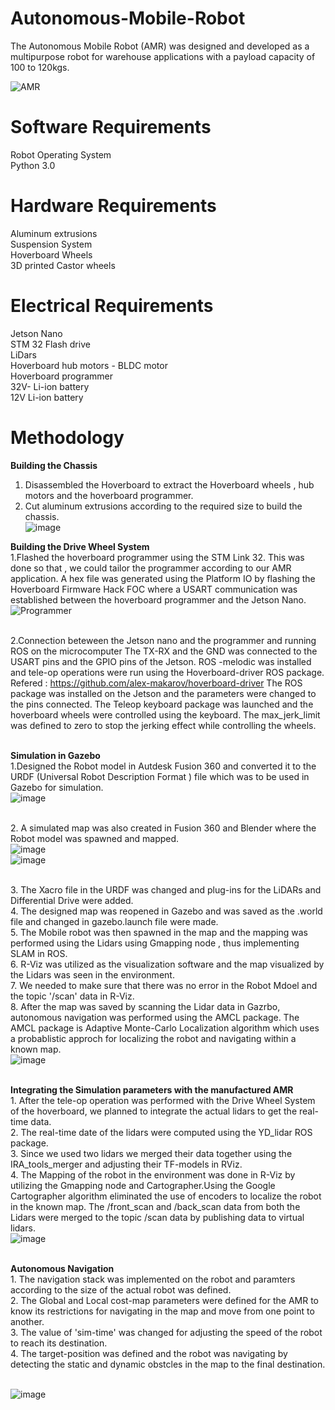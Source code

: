 # Autonomous-Mobile-Robot
The Autonomous Mobile Robot (AMR) was designed and developed as a multipurpose robot for warehouse applications with a payload capacity of 100 to 120kgs.


![AMR](https://user-images.githubusercontent.com/9202531/217922332-2037ee0f-a8ad-46fb-b295-517001a14436.png)


# Software Requirements
Robot Operating System
<br> Python 3.0

# Hardware Requirements 
Aluminum extrusions 
<br> Suspension System
<br> Hoverboard Wheels 
<br> 3D printed Castor wheels

# Electrical Requirements
Jetson Nano
<br> STM 32 Flash drive
<br> LiDars
<br> Hoverboard hub motors - BLDC motor
<br> Hoverboard programmer
<br> 32V- Li-ion battery
<br> 12V Li-ion battery


# Methodology
  <b> Building the Chassis </b>
1. Disassembled the Hoverboard to extract the Hoverboard wheels , hub motors and the hoverboard programmer.
2. Cut aluminum extrusions according to the required size to build the chassis.
<br> ![image](https://user-images.githubusercontent.com/9202531/217937371-fb2738ce-dc58-4fe0-b3d1-f3ccf253733b.png)

  <b>Building the Drive Wheel System </b>
 <br> 1.Flashed the hoverboard programmer using the STM Link 32.
    This was done so that , we could tailor the programmer according to our AMR application.
    A hex file was generated using the Platform IO by flashing the Hoverboard Firmware Hack FOC where a USART communication was established between the hoverboard         programmer and the Jetson Nano.
    ![Programmer](https://user-images.githubusercontent.com/9202531/217925351-5c5310a1-10e2-46dd-bf68-82f517d15d3b.png)
    
 <br> 2.Connection beteween the Jetson nano and the programmer and running ROS on the microcomputer
     The TX-RX and the GND was connected to the USART pins and the GPIO pins of the Jetson. ROS -melodic was installed and tele-op operations were run using the Hoverboard-driver ROS package.
     Refered : https://github.com/alex-makarov/hoverboard-driver
     The ROS package was installed on the Jetson and the parameters were changed to the pins connected.
     The Teleop keyboard package was launched and the hoverboard wheels were controlled using the keyboard. The max_jerk_limit was defined to zero to stop the jerking effect while controlling the wheels.
     
 <br> <b> Simulation in Gazebo </b>
  <br> 1.Designed the Robot model in Autdesk Fusion 360 and converted it to the URDF (Universal Robot Description Format ) file which was to be used in Gazebo for simulation.
  <br> ![image](https://user-images.githubusercontent.com/9202531/217938062-2f36036d-86cf-4129-803a-0b269e3c3fe0.png)

  <br> 2. A simulated map was also created in Fusion 360 and Blender where the Robot model was spawned and mapped.
  <br> ![image](https://user-images.githubusercontent.com/9202531/217937860-42d47ba9-7084-4dc5-9cd1-c15563917f93.png)
  <br> ![image](https://user-images.githubusercontent.com/9202531/217937992-39ab57e4-315a-4e8e-bf58-ec2e5bc21b5e.png)


  <br> 3. The Xacro file in the URDF was changed and plug-ins for the LiDARs and Differential Drive were added.
  <br> 4. The designed map was reopened in Gazebo and was saved as the .world file and  changed in gazebo.launch file were made.
  <br> 5. The Mobile robot was then spawned in the map and the mapping was performed using the Lidars using Gmapping node , thus implementing SLAM in ROS.
  <br> 6. R-Viz was utilized as the visualization software and the map visualized by the Lidars was seen in the environment.
  <br> 7. We needed to make sure that there was no error in the Robot Mdoel and the topic '/scan' data in R-Viz.
  <br> 8. After the map was saved by scanning the Lidar data in Gazrbo, autonomous navigation was performed using the AMCL package. The AMCL package is Adaptive Monte-Carlo Localization algorithm which uses a probablistic approch for localizing the robot and navigating within a known map.
  <br> ![image](https://user-images.githubusercontent.com/9202531/217937591-729f207b-f4b1-41c7-b142-e57ebf4b3a1e.png)

  
 <br> <b> Integrating the Simulation parameters with the manufactured AMR </b>
<br> 1. After the tele-op operation was performed with the Drive Wheel System of the hoverboard, we planned to integrate the actual lidars to get the real-time data.
<br> 2. The real-time date of the lidars were computed using the YD_lidar ROS package.
<br> 3. Since we used two lidars we merged their data together using the IRA_tools_merger and adjusting their TF-models in RViz.
<br> 4. The Mapping of the robot in the environment was done in R-Viz by utilizing the Gmapping node and Cartographer.Using the Google Cartographer algorithm eliminated the use of encoders to localize the robot in the known map. The /front_scan and /back_scan data from both the Lidars were merged to the topic /scan data by publishing data to virtual lidars.
<br> ![image](https://user-images.githubusercontent.com/9202531/217938184-284cf93d-4c2b-486e-b9bc-df78389dc88f.png)

<br> <b> Autonomous Navigation </b>
<br> 1. The navigation stack was implemented on the robot and paramters according to the size of the actual robot was defined.
<br> 2. The Global and Local cost-map parameters were defined for the AMR to know its restrictions for navigating in the map and move from one point to another.
<br> 3. The value of 'sim-time' was changed for adjusting the speed of the robot to reach its destination.
<br> 4. The target-position was defined and the robot was navigating by detecting the static and dynamic obstcles in the map to the final destination.

<br> ![image](https://user-images.githubusercontent.com/9202531/217938546-6e5ae38e-0499-4773-bfb5-f81b96509aab.png)


  
